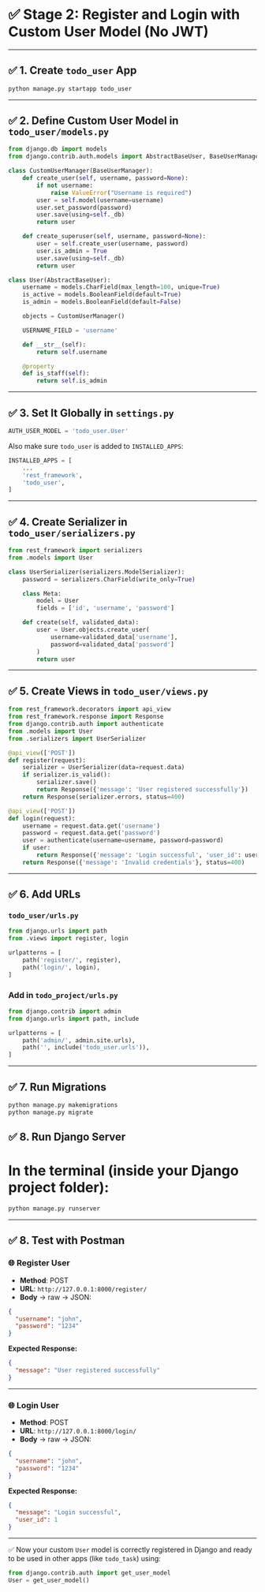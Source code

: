 
# ✅ Stage 2: Register and Login with Custom User Model (No JWT)

---

## ✅ 1. Create `todo_user` App

```bash
python manage.py startapp todo_user
```

---

## ✅ 2. Define Custom User Model in `todo_user/models.py`

```python
from django.db import models
from django.contrib.auth.models import AbstractBaseUser, BaseUserManager

class CustomUserManager(BaseUserManager):
    def create_user(self, username, password=None):
        if not username:
            raise ValueError("Username is required")
        user = self.model(username=username)
        user.set_password(password)
        user.save(using=self._db)
        return user

    def create_superuser(self, username, password=None):
        user = self.create_user(username, password)
        user.is_admin = True
        user.save(using=self._db)
        return user

class User(AbstractBaseUser):
    username = models.CharField(max_length=100, unique=True)
    is_active = models.BooleanField(default=True)
    is_admin = models.BooleanField(default=False)

    objects = CustomUserManager()

    USERNAME_FIELD = 'username'

    def __str__(self):
        return self.username

    @property
    def is_staff(self):
        return self.is_admin
```

---

## ✅ 3. Set It Globally in `settings.py`

```python
AUTH_USER_MODEL = 'todo_user.User'
```

Also make sure `todo_user` is added to `INSTALLED_APPS`:

```python
INSTALLED_APPS = [
    ...
    'rest_framework',
    'todo_user',
]
```

---

## ✅ 4. Create Serializer in `todo_user/serializers.py`

```python
from rest_framework import serializers
from .models import User

class UserSerializer(serializers.ModelSerializer):
    password = serializers.CharField(write_only=True)

    class Meta:
        model = User
        fields = ['id', 'username', 'password']

    def create(self, validated_data):
        user = User.objects.create_user(
            username=validated_data['username'],
            password=validated_data['password']
        )
        return user
```

---

## ✅ 5. Create Views in `todo_user/views.py`

```python
from rest_framework.decorators import api_view
from rest_framework.response import Response
from django.contrib.auth import authenticate
from .models import User
from .serializers import UserSerializer

@api_view(['POST'])
def register(request):
    serializer = UserSerializer(data=request.data)
    if serializer.is_valid():
        serializer.save()
        return Response({'message': 'User registered successfully'})
    return Response(serializer.errors, status=400)

@api_view(['POST'])
def login(request):
    username = request.data.get('username')
    password = request.data.get('password')
    user = authenticate(username=username, password=password)
    if user:
        return Response({'message': 'Login successful', 'user_id': user.id})
    return Response({'message': 'Invalid credentials'}, status=400)
```

---

## ✅ 6. Add URLs

### `todo_user/urls.py`

```python
from django.urls import path
from .views import register, login

urlpatterns = [
    path('register/', register),
    path('login/', login),
]
```

### Add in `todo_project/urls.py`

```python
from django.contrib import admin
from django.urls import path, include

urlpatterns = [
    path('admin/', admin.site.urls),
    path('', include('todo_user.urls')),
]
```

---

## ✅ 7. Run Migrations

```bash
python manage.py makemigrations
python manage.py migrate
```

## ✅ 8. Run Django Server
# In the terminal (inside your Django project folder):

```bash
python manage.py runserver
```

---

## ✅ 8. Test with Postman

### 🌐 Register User

- **Method**: POST  
- **URL**: `http://127.0.0.1:8000/register/`  
- **Body** → raw → JSON:

```json
{
  "username": "john",
  "password": "1234"
}
```

**Expected Response:**

```json
{
  "message": "User registered successfully"
}
```

---

### 🌐 Login User

- **Method**: POST  
- **URL**: `http://127.0.0.1:8000/login/`  
- **Body** → raw → JSON:

```json
{
  "username": "john",
  "password": "1234"
}
```

**Expected Response:**

```json
{
  "message": "Login successful",
  "user_id": 1
}
```
---

✅ Now your custom `User` model is correctly registered in Django and ready to be used in other apps (like `todo_task`) using:

```python
from django.contrib.auth import get_user_model
User = get_user_model()
```